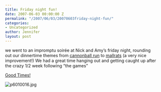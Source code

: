 ```yaml
---
title: Friday night fun!
date: 2007-06-03 00:00:00 Z
permalink: "/2007/06/03/20070603friday-night-fun/"
categories:
- Uncategorized
author: Jennifer
layout: post
---
```


we went to an impromptu soirée at Nick and Amy&#8217;s friday night, rounding out our dinnertime themes from [cannonball run](http://en.wikipedia.org/wiki/The_Cannonball_Run "cannonball run") to [mallrats](http://www.imdb.com/title/tt0113749/ "mallrats") (a very nice improvement!) We had a great time hanging out and getting caught up after the crazy 1/2 week following &#8220;the games&#8221;

[Good Times!](http://www.flickr.com/photos/jenniferandJennifers_photos/sets/72157600305836923/ "Good Times!")

<img id="image178" alt="p6010016.jpg" src="http://static.squarespace.com/static/50db6bb3e4b015296cd43789/50dfa5b1e4b0dc6320e0b5ea/50dfa5b1e4b0dc6320e0b691/1180886271000/?format=original" />
